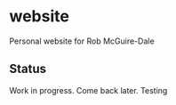 website
=======

Personal website for Rob McGuire-Dale


Status
------

Work in progress. Come back later.
Testing
